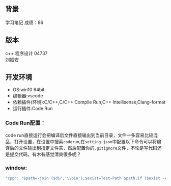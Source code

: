 ## 背景
学习笔记
成绩：86

## 版本
c++ 程序设计 04737  
刘振安

## 开发环境
- OS:win10 64bit
- 编辑器:vscode
- 依赖插件(环境):C/C++,C/C++ Compile Run,C++ Intellisense,Clang-format
- 运行插件:Code Run
### Code Run配置：
  code run直接运行会把编译后文件直接输出到当前目录，文件一多容易比较混乱，打开设置，在设置中搜索`coderun`,在`setting.json`中配置以下命令可以将编译后的文件输出到指定文件夹，然后配置你的`.gitignore`文件，不论是写代码还是提交代码，有木有感觉清爽很多呢？
### window:
```c++
"cpp": "$path=-join ($dir,'\\bin');$exist=Test-Path $path;if ($exist -eq $False) {mkdir $path};cd $dir;$outpath=-join ($path,'/$fileNameWithoutExt'); g++ -std=c++11 $fileName -o $outpath;  ;if ($?){./bin/$fileNameWithoutExt}",
```
